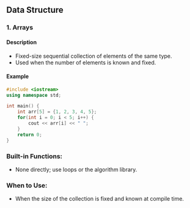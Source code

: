 ## Data Structure

### 1. Arrays

#### Description
- Fixed-size sequential collection of elements of the same type.
- Used when the number of elements is known and fixed.

#### Example
```cpp
#include <iostream>
using namespace std;

int main() {
    int arr[5] = {1, 2, 3, 4, 5};
    for(int i = 0; i < 5; i++) {
        cout << arr[i] << " ";
    }
    return 0;
}

```
### Built-in Functions:
 - None directly; use loops or the algorithm library.
### When to Use:
 - When the size of the collection is fixed and known at compile time.

